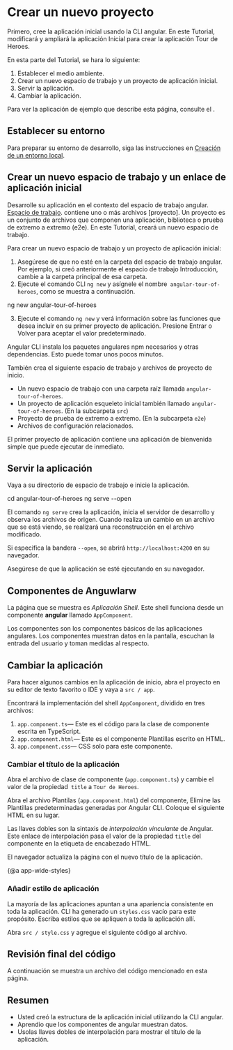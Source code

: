 # Crear un nuevo proyecto

Primero, cree la aplicación inicial usando la CLI angular. En este Tutorial, modificará y ampliará la aplicación Inicial para crear la aplicación Tour de Heroes.

En esta parte del Tutorial, se hara lo siguiente:

1. Establecer el medio ambiente.
2. Crear un nuevo espacio de trabajo y un proyecto de aplicación inicial.
3. Servir la aplicación.
4. Cambiar la aplicación.

<div class="alert is-helpful">

Para ver la aplicación de ejemplo que describe esta página, consulte el <live-example></live-example>.

</div>

## Establecer su entorno

Para preparar su entorno de desarrollo, siga las instrucciones en [Creación de un entorno local](guide/setup-local "Setting up for Local Desarrollo").




## Crear un nuevo espacio de trabajo y un enlace de aplicación inicial

Desarrolle su aplicación en el contexto del espacio de trabajo angular. [Espacio de trabajo](guide/glossary#workspace). contiene uno o más archivos [proyecto]. Un proyecto es un conjunto de archivos que componen una aplicación, biblioteca o prueba de extremo a extremo (e2e). 
En este Tutorial, creará un nuevo espacio de trabajo.

Para crear un nuevo espacio de trabajo y un proyecto de aplicación inicial:

  1. Asegúrese de que no esté en la carpeta del espacio de trabajo angular. Por ejemplo, si creó anteriormente el espacio de trabajo Introducción, cambie a la carpeta principal de esa carpeta.
  2. Ejecute el comando CLI `ng new` y asígnele el nombre` angular-tour-of-heroes`, como se muestra a continuación.

  <code-example language="sh" class="code-shell">
    ng new angular-tour-of-heroes
  </code-example>

3. Ejecute el comando `ng new` y verá información sobre las funciones que desea incluir en su primer proyecto de aplicación. Presione Entrar o Volver para aceptar el valor predeterminado.

Angular CLI instala los paquetes angulares npm necesarios y otras dependencias. Esto puede tomar unos pocos minutos.

También crea el siguiente espacio de trabajo y archivos de proyecto de inicio.

  * Un nuevo espacio de trabajo con una carpeta raíz llamada `angular-tour-of-heroes`.
  * Un proyecto de aplicación esqueleto inicial también llamado `angular-tour-of-heroes`. (En la subcarpeta `src`)
  * Proyecto de prueba de extremo a extremo. (En la subcarpeta `e2e`)
  * Archivos de configuración relacionados.

El primer proyecto de aplicación contiene una aplicación de bienvenida simple que puede ejecutar de inmediato.

## Servir la aplicación

Vaya a su directorio de espacio de trabajo e inicie la aplicación.

<code-example language="sh" class="code-shell">
  cd angular-tour-of-heroes
  ng serve --open
</code-example>

<div class="alert is-helpful">

El comando `ng serve` crea la aplicación, inicia el servidor de desarrollo y observa los archivos de origen.
Cuando realiza un cambio en un archivo que se está viendo, se realizará una reconstrucción en el archivo modificado.

Si especifica la bandera `--open`, se abrirá `http://localhost:4200` en su navegador.

</div>

Asegúrese de que la aplicación se esté ejecutando en su navegador.

## Componentes de Anguwlarw

La página que se muestra es _Aplicación Shell_.
Este shell funciona desde un componente **angular** llamado `AppComponent`.

Los componentes son los componentes básicos de las aplicaciones angulares.
Los componentes muestran datos en la pantalla, escuchan la entrada del usuario y toman medidas al respecto.

## Cambiar la aplicación

Para hacer algunos cambios en la aplicación de inicio, abra el proyecto en su editor de texto favorito o IDE y vaya a `src / app`.

Encontrará la implementación del shell `AppComponent`, dividido en tres archivos:

1. `app.component.ts`&mdash; Este es el código para la clase de componente escrita en TypeScript.
1. `app.component.html`&mdash; Este es el componente Plantillas escrito en HTML.
1. `app.component.css`&mdash; CSS solo para este componente.

### Cambiar el título de la aplicación

Abra el archivo de clase de componente (`app.component.ts`) y cambie el valor de la propiedad` title` a `Tour de Heroes`.

<code-example path="toh-pt0/src/app/app.component.ts" region="set-title" header="app.component.ts (class title property)"></code-example>

Abra el archivo Plantilas (`app.component.html`) del componente,
Elimine las Plantillas predeterminadas generadas por Angular CLI.
Coloque el siguiente HTML en su lugar.

<code-example path="toh-pt0/src/app/app.component.html"
  header="app.component.html (template)"></code-example>

Las llaves dobles son la sintaxis de *interpolación vinculante* de Angular.
Este enlace de interpolación pasa el valor de la propiedad `title` del componente en la etiqueta de encabezado HTML.

El navegador actualiza la página con el nuevo título de la aplicación.

{@a app-wide-styles}

### Añadir estilo de aplicación

La mayoría de las aplicaciones apuntan a una apariencia consistente en toda la aplicación.
CLI ha generado un `styles.css` vacío para este propósito.
Escriba estilos que se apliquen a toda la aplicación allí.

Abra `src / style.css` y agregue el siguiente código al archivo.

<code-example path="toh-pt0/src/styles.1.css" header="src/styles.css (excerpt)">
</code-example>

## Revisión final del código

A continuación se muestra un archivo del código mencionado en esta página.

<code-tabs>

  <code-pane header="src/app/app.component.ts" path="toh-pt0/src/app/app.component.ts">
  </code-pane>

  <code-pane header="src/app/app.component.html" path="toh-pt0/src/app/app.component.html">
  </code-pane>

  <code-pane
    header="src/styles.css (excerpt)"
    path="toh-pt0/src/styles.1.css">
  </code-pane>
</code-tabs>

## Resumen

* Usted creó la estructura de la aplicación inicial utilizando la CLI angular.
* Aprendio que los componentes de angular muestran datos.
* Usolas llaves dobles de interpolación para mostrar el título de la aplicación.
